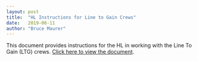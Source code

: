 ```yaml
---
layout: post
title:  "HL Instructions for Line to Gain Crews"
date:   2019-06-11
author: "Bruce Maurer"
---
```


This document provides instructions for the HL in working with the Line To Gain
(LTG) crews. [Click here to view the
document](https://storage.googleapis.com/ohsaa-websites/mechanics/HL-Instructions-for-FB-LTG-Crews-2019.pdf).

